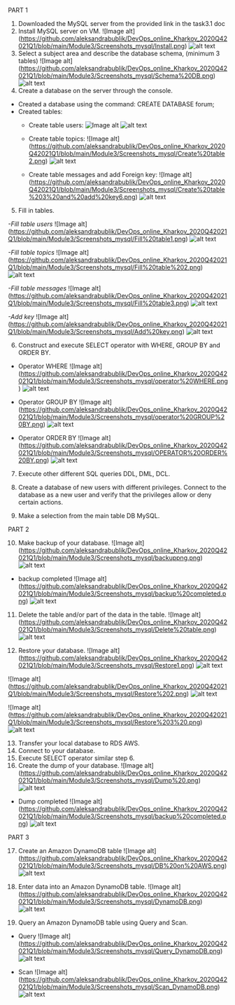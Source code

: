 PART 1
1. Downloaded the MySQL server from the provided link in the task3.1 doc
2. Install MySQL server on VM.
![Image alt] (https://github.com/aleksandrabublik/DevOps_online_Kharkov_2020Q42021Q1/blob/main/Module3/Screenshots_mysql/Install.png)
![alt text](https://github.com/aleksandrabublik/DevOps_online_Kharkov_2020Q42021Q1/blob/main/Module3/Screenshots_mysql/Install.png)
3. Select a subject area and describe the database schema, (minimum 3 tables)
![Image alt] (https://github.com/aleksandrabublik/DevOps_online_Kharkov_2020Q42021Q1/blob/main/Module3/Screenshots_mysql/Schema%20DB.png)
![alt text](https://github.com/aleksandrabublik/DevOps_online_Kharkov_2020Q42021Q1/blob/main/Module3/Screenshots_mysql/Schema%20DB.png)
4. Create a database on the server through the console.
- Created a database using the command: CREATE DATABASE forum;
- Created tables:
  - Create table users:
![Image alt](https://github.com/aleksandrabublik/DevOps_online_Kharkov_2020Q42021Q1/blob/main/Module3/Screenshots_mysql/Create%20table1.png)
![alt text](https://github.com/aleksandrabublik/DevOps_online_Kharkov_2020Q42021Q1/blob/main/Module3/Screenshots_mysql/Create%20table1.png)

  - Create table topics:
![Image alt] (https://github.com/aleksandrabublik/DevOps_online_Kharkov_2020Q42021Q1/blob/main/Module3/Screenshots_mysql/Create%20table2.png)
![alt text](https://github.com/aleksandrabublik/DevOps_online_Kharkov_2020Q42021Q1/blob/main/Module3/Screenshots_mysql/Create%20table2.png)

  - Create table messages and add Foreign key:
![Image alt] (https://github.com/aleksandrabublik/DevOps_online_Kharkov_2020Q42021Q1/blob/main/Module3/Screenshots_mysql/Create%20table%203%20and%20add%20key6.png)
![alt text](https://github.com/aleksandrabublik/DevOps_online_Kharkov_2020Q42021Q1/blob/main/Module3/Screenshots_mysql/Create%20table%203%20and%20add%20key6.png)
  
5. Fill in tables.

*-Fill table users*
![Image alt] (https://github.com/aleksandrabublik/DevOps_online_Kharkov_2020Q42021Q1/blob/main/Module3/Screenshots_mysql/Fill%20table1.png)
![alt text](https://github.com/aleksandrabublik/DevOps_online_Kharkov_2020Q42021Q1/blob/main/Module3/Screenshots_mysql/Fill%20table1.png)

*-Fill table topics*
![Image alt] (https://github.com/aleksandrabublik/DevOps_online_Kharkov_2020Q42021Q1/blob/main/Module3/Screenshots_mysql/Fill%20table%202.png)
![alt text](https://github.com/aleksandrabublik/DevOps_online_Kharkov_2020Q42021Q1/blob/main/Module3/Screenshots_mysql/Fill%20table%202.png)

*-Fill table messages*
![Image alt] (https://github.com/aleksandrabublik/DevOps_online_Kharkov_2020Q42021Q1/blob/main/Module3/Screenshots_mysql/Fill%20table3.png)
![alt text](https://github.com/aleksandrabublik/DevOps_online_Kharkov_2020Q42021Q1/blob/main/Module3/Screenshots_mysql/Fill%20table3.png)

*-Add key*
![Image alt] (https://github.com/aleksandrabublik/DevOps_online_Kharkov_2020Q42021Q1/blob/main/Module3/Screenshots_mysql/Add%20key.png)
![alt text](https://github.com/aleksandrabublik/DevOps_online_Kharkov_2020Q42021Q1/blob/main/Module3/Screenshots_mysql/Add%20key.png)

6. Construct and execute SELECT operator with WHERE, GROUP BY and ORDER BY.
  + Operator WHERE
![Image alt] (https://github.com/aleksandrabublik/DevOps_online_Kharkov_2020Q42021Q1/blob/main/Module3/Screenshots_mysql/operator%20WHERE.png)
![alt text](https://github.com/aleksandrabublik/DevOps_online_Kharkov_2020Q42021Q1/blob/main/Module3/Screenshots_mysql/operator%20WHERE.png)

  + Operator GROUP BY
![Image alt] (https://github.com/aleksandrabublik/DevOps_online_Kharkov_2020Q42021Q1/blob/main/Module3/Screenshots_mysql/operator%20GROUP%20BY.png)
![alt text](https://github.com/aleksandrabublik/DevOps_online_Kharkov_2020Q42021Q1/blob/main/Module3/Screenshots_mysql/operator%20GROUP%20BY.png) 

  + Operator ORDER BY
![Image alt] (https://github.com/aleksandrabublik/DevOps_online_Kharkov_2020Q42021Q1/blob/main/Module3/Screenshots_mysql/OPERATOR%20ORDER%20BY.png)
![alt text](https://github.com/aleksandrabublik/DevOps_online_Kharkov_2020Q42021Q1/blob/main/Module3/Screenshots_mysql/OPERATOR%20ORDER%20BY.png)

7. Execute other different SQL queries DDL, DML, DCL.
8. Create a database of new users with different privileges. Connect to the database as a new user and verify that the privileges allow or deny certain actions.

9. Make a selection from the main table DB MySQL.


PART 2

10. Make backup of your database.
![Image alt] (https://github.com/aleksandrabublik/DevOps_online_Kharkov_2020Q42021Q1/blob/main/Module3/Screenshots_mysql/backuppng.png)
![alt text](https://github.com/aleksandrabublik/DevOps_online_Kharkov_2020Q42021Q1/blob/main/Module3/Screenshots_mysql/backuppng.png)

- backup completed
![Image alt] (https://github.com/aleksandrabublik/DevOps_online_Kharkov_2020Q42021Q1/blob/main/Module3/Screenshots_mysql/backup%20completed.png)
![alt text](https://github.com/aleksandrabublik/DevOps_online_Kharkov_2020Q42021Q1/blob/main/Module3/Screenshots_mysql/backup%20completed.png)


11. Delete the table and/or part of the data in the table.
![Image alt] (https://github.com/aleksandrabublik/DevOps_online_Kharkov_2020Q42021Q1/blob/main/Module3/Screenshots_mysql/Delete%20table.png)
![alt text](https://github.com/aleksandrabublik/DevOps_online_Kharkov_2020Q42021Q1/blob/main/Module3/Screenshots_mysql/Delete%20table.png)

12. Restore your database.
![Image alt] (https://github.com/aleksandrabublik/DevOps_online_Kharkov_2020Q42021Q1/blob/main/Module3/Screenshots_mysql/Restore1.png)
![alt text](https://github.com/aleksandrabublik/DevOps_online_Kharkov_2020Q42021Q1/blob/main/Module3/Screenshots_mysql/Restore1.png)

![Image alt] (https://github.com/aleksandrabublik/DevOps_online_Kharkov_2020Q42021Q1/blob/main/Module3/Screenshots_mysql/Restore%202.png)
![alt text](https://github.com/aleksandrabublik/DevOps_online_Kharkov_2020Q42021Q1/blob/main/Module3/Screenshots_mysql/Restore%202.png)

![Image alt] (https://github.com/aleksandrabublik/DevOps_online_Kharkov_2020Q42021Q1/blob/main/Module3/Screenshots_mysql/Restore%203%20.png)
![alt text](https://github.com/aleksandrabublik/DevOps_online_Kharkov_2020Q42021Q1/blob/main/Module3/Screenshots_mysql/Restore%203%20.png)


13. Transfer your local database to RDS AWS.
14. Connect to your database.
15. Execute SELECT operator similar step 6.
16. Create the dump of your database.
![Image alt] (https://github.com/aleksandrabublik/DevOps_online_Kharkov_2020Q42021Q1/blob/main/Module3/Screenshots_mysql/Dump%20.png)
![alt text](https://github.com/aleksandrabublik/DevOps_online_Kharkov_2020Q42021Q1/blob/main/Module3/Screenshots_mysql/Dump%20.png)
  + Dump completed
![Image alt] (https://github.com/aleksandrabublik/DevOps_online_Kharkov_2020Q42021Q1/blob/main/Module3/Screenshots_mysql/backup%20completed.png)
![alt text](https://github.com/aleksandrabublik/DevOps_online_Kharkov_2020Q42021Q1/blob/main/Module3/Screenshots_mysql/backup%20completed.png)

PART 3

17. Create an Amazon DynamoDB table
![Image alt] (https://github.com/aleksandrabublik/DevOps_online_Kharkov_2020Q42021Q1/blob/main/Module3/Screenshots_mysql/DB%20on%20AWS.png)
![alt text](https://github.com/aleksandrabublik/DevOps_online_Kharkov_2020Q42021Q1/blob/main/Module3/Screenshots_mysql/DB%20on%20AWS.png)

18. Enter data into an Amazon DynamoDB table.
![Image alt] (https://github.com/aleksandrabublik/DevOps_online_Kharkov_2020Q42021Q1/blob/main/Module3/Screenshots_mysql/DynamoDB.png)
![alt text](https://github.com/aleksandrabublik/DevOps_online_Kharkov_2020Q42021Q1/blob/main/Module3/Screenshots_mysql/DynamoDB.png)

19. Query an Amazon DynamoDB table using Query and Scan.
- Query
![Image alt] (https://github.com/aleksandrabublik/DevOps_online_Kharkov_2020Q42021Q1/blob/main/Module3/Screenshots_mysql/Query_DynamoDB.png)
![alt text](https://github.com/aleksandrabublik/DevOps_online_Kharkov_2020Q42021Q1/blob/main/Module3/Screenshots_mysql/Query_DynamoDB.png)

- Scan
![Image alt] (https://github.com/aleksandrabublik/DevOps_online_Kharkov_2020Q42021Q1/blob/main/Module3/Screenshots_mysql/Scan_DynamoDB.png)
![alt text](https://github.com/aleksandrabublik/DevOps_online_Kharkov_2020Q42021Q1/blob/main/Module3/Screenshots_mysql/Scan_DynamoDB.png)

